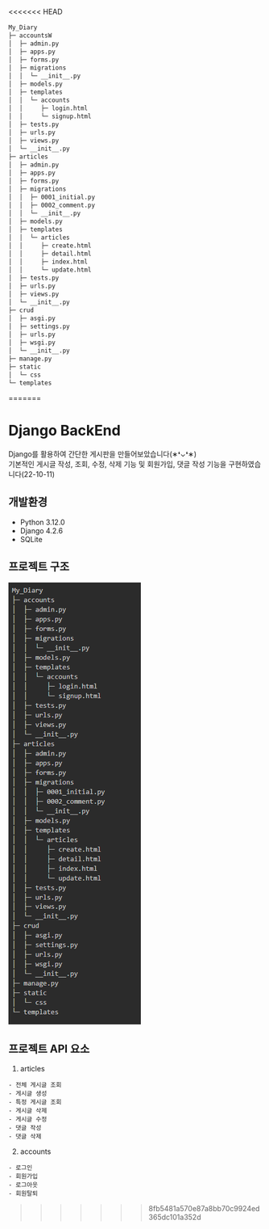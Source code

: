 <<<<<<< HEAD

```
My_Diary
├─ accountsW
│  ├─ admin.py
│  ├─ apps.py
│  ├─ forms.py
│  ├─ migrations
│  │  └─ __init__.py
│  ├─ models.py
│  ├─ templates
│  │  └─ accounts
│  │     ├─ login.html
│  │     └─ signup.html
│  ├─ tests.py
│  ├─ urls.py
│  ├─ views.py
│  └─ __init__.py
├─ articles
│  ├─ admin.py
│  ├─ apps.py
│  ├─ forms.py
│  ├─ migrations
│  │  ├─ 0001_initial.py
│  │  ├─ 0002_comment.py
│  │  └─ __init__.py
│  ├─ models.py
│  ├─ templates
│  │  └─ articles
│  │     ├─ create.html
│  │     ├─ detail.html
│  │     ├─ index.html
│  │     └─ update.html
│  ├─ tests.py
│  ├─ urls.py
│  ├─ views.py
│  └─ __init__.py
├─ crud
│  ├─ asgi.py
│  ├─ settings.py
│  ├─ urls.py
│  ├─ wsgi.py
│  └─ __init__.py
├─ manage.py
├─ static
│  └─ css
└─ templates

```
=======
# Django BackEnd
Django를 활용하여 간단한 게시판을 만들어보았습니다(∗❛⌄❛∗)<br>
기본적인 게시글 작성, 조회, 수정, 삭제 기능 및 회원가입, 댓글 작성 기능을 구현하였습니다(22-10-11)


## 개발환경
- Python 3.12.0
- Django 4.2.6
- SQLite


## 프로젝트 구조
![file_tree](./README_img/file_tree.png)


## 프로젝트 API 요소
1. articles
```
- 전체 게시글 조회
- 게시글 생성
- 특정 게시글 조회
- 게시글 삭제 
- 게시글 수정
- 댓글 작성
- 댓글 삭제
```

2. accounts
```
- 로그인 
- 회원가입
- 로그아웃
- 회원탈퇴
```
>>>>>>> 8fb5481a570e87a8bb70c9924ed365dc101a352d

